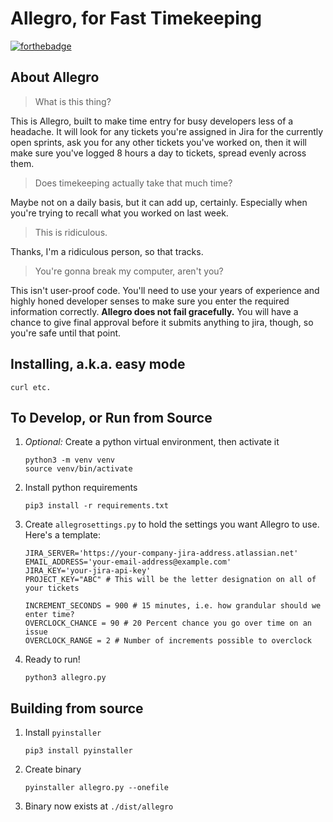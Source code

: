 # Allegro, for Fast Timekeeping

[![forthebadge](https://forthebadge.com/images/badges/contains-technical-debt.svg)](https://forthebadge.com)

## About Allegro

> What is this thing?

This is Allegro, built to make time entry for busy developers less of a headache.
It will look for any tickets you're assigned in Jira for the currently open sprints,
ask you for any other tickets you've worked on, then it will make sure you've logged
8 hours a day to tickets, spread evenly across them.

> Does timekeeping actually take that much time?

Maybe not on a daily basis, but it can add up, certainly. Especially when you're trying
to recall what you worked on last week.

> This is ridiculous.

Thanks, I'm a ridiculous person, so that tracks.

> You're gonna break my computer, aren't you?

This isn't user-proof code. You'll need to use your years of experience and highly honed developer senses
to make sure you enter the required information correctly. **Allegro does not fail gracefully.** You will
have a chance to give final approval before it submits anything to jira, though, so you're safe
until that point.

## Installing, a.k.a. easy mode

```
curl etc.
```

## To Develop, or Run from Source

1. _Optional:_ Create a python virtual environment, then activate it

   ```
   python3 -m venv venv
   source venv/bin/activate
   ```

2. Install python requirements

   ```
   pip3 install -r requirements.txt
   ```

3. Create `allegrosettings.py` to hold the settings you want Allegro to use. Here's a template:

   ```
   JIRA_SERVER='https://your-company-jira-address.atlassian.net'
   EMAIL_ADDRESS='your-email-address@example.com'
   JIRA_KEY='your-jira-api-key'
   PROJECT_KEY="ABC" # This will be the letter designation on all of your tickets

   INCREMENT_SECONDS = 900 # 15 minutes, i.e. how grandular should we enter time?
   OVERCLOCK_CHANCE = 90 # 20 Percent chance you go over time on an issue
   OVERCLOCK_RANGE = 2 # Number of increments possible to overclock
   ```

4. Ready to run!
   ```
   python3 allegro.py
   ```

## Building from source

1. Install `pyinstaller`

   ```
   pip3 install pyinstaller
   ```

2. Create binary

   ```
   pyinstaller allegro.py --onefile
   ```

3. Binary now exists at `./dist/allegro`
